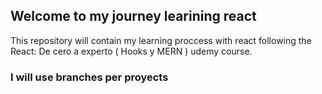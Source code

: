 ## Welcome to my journey learining react
This repository will contain my learning proccess with react following the React: De cero a experto ( Hooks y MERN ) udemy course.

### I will use branches per proyects
